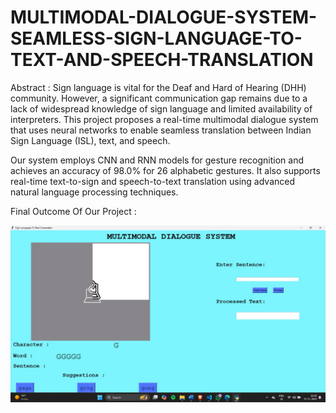 # MULTIMODAL-DIALOGUE-SYSTEM-SEAMLESS-SIGN-LANGUAGE-TO-TEXT-AND-SPEECH-TRANSLATION

Abstract : 
Sign language is vital for the Deaf and Hard of Hearing (DHH) community. However, a significant communication gap remains due to a lack of widespread knowledge of sign language and limited availability of interpreters. This project proposes a real-time multimodal dialogue system that uses neural networks to enable seamless translation between Indian Sign Language (ISL), text, and speech.

Our system employs CNN and RNN models for gesture recognition and achieves an accuracy of 98.0% for 26 alphabetic gestures. It also supports real-time text-to-sign and speech-to-text translation using advanced natural language processing techniques.

Final Outcome Of Our Project :

![](https://github.com/Omkarj00/MULTIMODAL-DIALOGUE-SYSTEM-SEAMLESS-SIGN-LANGUAGE-TO-TEXT-AND-SPEECH-TRANSLATION/blob/main/Images/UI.jpg)
